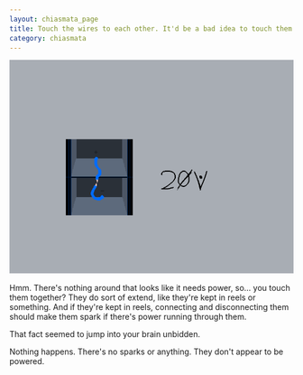 ```yaml
---
layout: chiasmata_page
title: Touch the wires to each other. It'd be a bad idea to touch them with your hands or anything because the amperage might be dangerous.
category: chiasmata
---
```


![007](/chiasmata/images/narrative/006.gif)

Hmm. There's nothing around that looks like it needs power, so... you touch them together? They do sort of extend, like they're kept in reels or something. And if they're kept in reels, connecting and disconnecting them should make them spark if there's power running through them.

That fact seemed to jump into your brain unbidden.

Nothing happens. There's no sparks or anything. They don't appear to be powered.